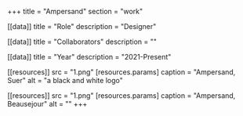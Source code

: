 +++
title = "Ampersand"
section = "work"

[[data]]
title = "Role"
description = "Designer"

[[data]]
title = "Collaborators"
description = ""

[[data]]
title = "Year"
description = "2021-Present"

[[resources]]
src = "1.png"
[resources.params]
caption = "Ampersand, Suer"
alt = "a black and white logo"

[[resources]]
src = "1.png"
[resources.params]
caption = "Ampersand, Beausejour"
alt = ""
+++

